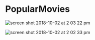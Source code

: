 # PopularMovies

![screen shot 2018-10-02 at 2 03 22 pm](https://user-images.githubusercontent.com/25854219/46367622-13fd9480-c64c-11e8-8681-3e25ab3c5943.png)

![screen shot 2018-10-02 at 2 02 33 pm](https://user-images.githubusercontent.com/25854219/46367602-05af7880-c64c-11e8-8e57-cd32482a814a.png)

